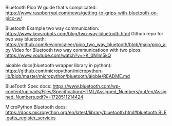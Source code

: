 
Bluetooth Pico W guide that's complicated: https://www.raspberrypi.com/news/getting-to-grips-with-bluetooth-on-pico-w/

Bluetooth Example two way communication: https://www.kevsrobots.com/blog/two-way-bluetooth.html
Github repo for two way bluetooth: https://github.com/kevinmcaleer/pico_two_way_bluetooth/blob/main/pico_a.py
Video for Bluetooth two way communicatioon with two picos: https://www.youtube.com/watch?v=l-K_0N1m5kQ


aioable docs(bluetooth wrapper library in python): https://github.com/micropython/micropython-lib/blob/master/micropython/bluetooth/aioble/README.md

BlueTooth Spec docs:  https://www.bluetooth.com/wp-content/uploads/Files/Specification/HTML/Assigned_Numbers/out/en/Assigned_Numbers.pdf?v=1728511214424

MicroPython Bluetooth docs: https://docs.micropython.org/en/latest/library/bluetooth.html#bluetooth.BLE.gatts_register_services



